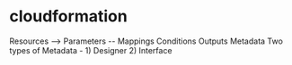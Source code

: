 # cloudformation

Resources   --> 
Parameters  --
Mappings
Conditions
Outputs
Metadata  Two types of Metadata - 1) Designer 2) Interface
